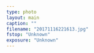 ```yaml
---
type: photo
layout: main
caption: ""
filename: "20171116221613.jpg"
fstop: "Unknown"
exposure: "Unknown"
---
```

